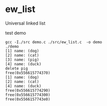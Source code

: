 


# ew\_list

Universal linked list


test demo
```shell
gcc -I./src demo.c ./src/ew_list.c  -o demo
./demo
[1] name: (dog)
[2] name: (cat)
[3] name: (pig)
[4] name: (duck)
delete pig
free(0x556615774370)
[1] name: (dog)
[2] name: (cat)
[4] name: (duck)
free(0x556615774290)
free(0x556615774300)
free(0x5566157743e0)
```
